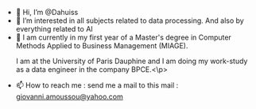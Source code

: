 - 👋 Hi, I’m @Dahuiss
- 👀 I’m interested in all subjects related to data processing. And also by everything related to AI
- 🌱 I am currently in my first year of a Master's degree in Computer Methods Applied to Business Management (MIAGE). 
     <p>I am at the University of Paris Dauphine and I am doing my work-study as a data engineer in the company BPCE.<\p>
- 📫 How to reach me : send me a mail to this mail : giovanni.amoussou@yahoo.com

<!---
Dahuiss/Dahuiss is a ✨ special ✨ repository because its `README.md` (this file) appears on your GitHub profile.
You can click the Preview link to take a look at your changes.
--->
